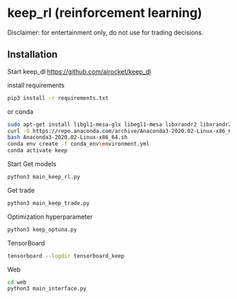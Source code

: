 # keep_rl (reinforcement learning)
Disclaimer: for entertainment only, do not use for trading decisions.

## Installation

Start keep_dl https://github.com/airocket/keep_dl

install requirements

```sh
pip3 install -r requirements.txt
```
or conda
```sh
sudo apt-get install libgl1-mesa-glx libegl1-mesa libxrandr2 libxrandr2 libxss1 libxcursor1 libxcomposite1 libasound2 libxi6 libxtst6
curl -O https://repo.anaconda.com/archive/Anaconda3-2020.02-Linux-x86_64.sh
bash Anaconda3-2020.02-Linux-x86_64.sh
conda env create -f conda_env\environment.yml
conda activate keep
```
Start
Get models
```sh
python3 main_keep_rl.py
```

Get trade
```sh
python3 main_keep_trade.py
```

Optimization hyperparameter 
```sh
python3 keep_optuna.py
```

TensorBoard 
```sh
tensorboard --logdir tensorboard_keep
```
Web 
```sh
cd web
python3 main_interface.py
```

